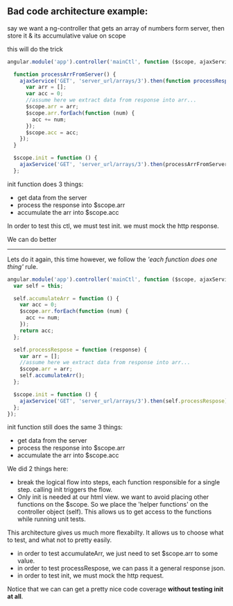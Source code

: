 
Bad code architecture example:
-------------------------------

say we want a ng-controller that gets an array of numbers form server, then store it & its accumulative value on scope

this will do the trick
```javaScript
angular.module('app').controller('mainCtl', function ($scope, ajaxService) {

  function processArrFromServer() {
    ajaxService('GET', 'server_url/arrays/3').then(function processRespose(response) {
      var arr = [];
      var acc = 0;
      //assume here we extract data from response into arr...
      $scope.arr = arr;
      $scope.arr.forEach(function (num) {
        acc += num;
      });
      $scope.acc = acc;
    });
  }

  $scope.init = function () {
    ajaxService('GET', 'server_url/arrays/3').then(processArrFromServer);
  };
```

init function does 3 things:
  - get data from the server
  - process the response into $scope.arr
  - accumulate the arr into $scope.acc

In order to test this ctl, we must test init. we must mock the http response.

We can do better

-----------------------
Lets do it again, this time however, we follow the *'each function does one thing'* rule.

```javaScript
angular.module('app').controller('mainCtl', function ($scope, ajaxService) {
  var self = this;

  self.accumulateArr = function () {
    var acc = 0;
    $scope.arr.forEach(function (num) {
      acc += num;
    });
    return acc;
  };

  self.processRespose = function (response) {
    var arr = [];
    //assume here we extract data from response into arr...
    $scope.arr = arr;
    self.accumulateArr();
  };

  $scope.init = function () {
    ajaxService('GET', 'server_url/arrays/3').then(self.processRespose);
  };
});
```

init function still does the same 3 things:
  - get data from the server
  - process the response into $scope.arr
  - accumulate the arr into $scope.acc

We did 2 things here:
 - break the logical flow into steps, each function responsible for a single step. calling init triggers the flow.
 - Only init is needed at our html view. we want to avoid placing other functions on the $scope. So we place the 'helper functions' on the controller object (self). This allows us to get access to the functions while running unit tests.

This architecture gives us much more flexabilty. It allows us to choose what to test, and what not to pretty easily.
  - in order to test accumulateArr, we just need to set $scope.arr to some value.
  - in order to test processRespose, we can pass it a general response json.
  - in order to test init, we must mock the http request.

Notice that we can can get a pretty nice code coverage **without testing init at all**.